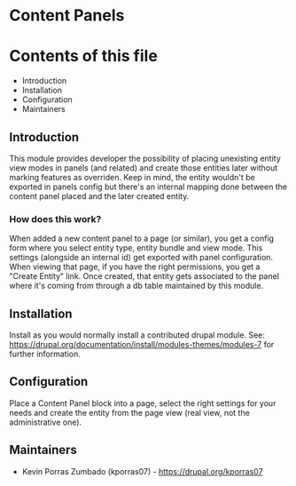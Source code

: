 # Content Panels

Contents of this file
=====================

* Introduction
* Installation
* Configuration
* Maintainers


## Introduction

This module provides developer the possibility of placing unexisting entity view modes in panels (and related) and create
those entities later without marking features as overriden. Keep in mind, the entity wouldn't be exported in panels config
but there's an internal mapping done between the content panel placed and the later created entity.

### How does this work?

When added a new content panel to a page (or similar), you get a config form where you select entity type, entity bundle
and view mode. This settings (alongside an internal id) get exported with panel configuration. When viewing that page, if you
have the right permissions, you get a "Create Entity" link. Once created, that entity gets associated to the panel where
it's coming from through a db table maintained by this module.

## Installation

Install as you would normally install a contributed drupal module.
See: https://drupal.org/documentation/install/modules-themes/modules-7 for further information.

## Configuration

Place a Content Panel block into a page, select the right settings for your needs and create the entity from the page view
(real view, not the administrative one).

## Maintainers

* Kevin Porras Zumbado (kporras07) - https://drupal.org/kporras07
